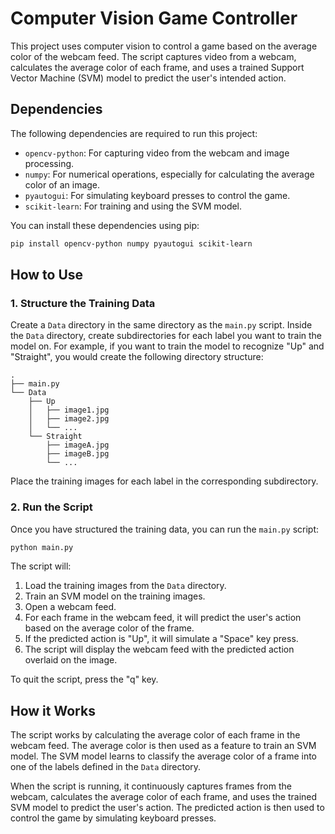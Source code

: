 # Computer Vision Game Controller

This project uses computer vision to control a game based on the average color of the webcam feed. The script captures video from a webcam, calculates the average color of each frame, and uses a trained Support Vector Machine (SVM) model to predict the user's intended action.

## Dependencies

The following dependencies are required to run this project:

- `opencv-python`: For capturing video from the webcam and image processing.
- `numpy`: For numerical operations, especially for calculating the average color of an image.
- `pyautogui`: For simulating keyboard presses to control the game.
- `scikit-learn`: For training and using the SVM model.

You can install these dependencies using pip:

```bash
pip install opencv-python numpy pyautogui scikit-learn
```

## How to Use

### 1. Structure the Training Data

Create a `Data` directory in the same directory as the `main.py` script. Inside the `Data` directory, create subdirectories for each label you want to train the model on. For example, if you want to train the model to recognize "Up" and "Straight", you would create the following directory structure:

```
.
├── main.py
└── Data
    ├── Up
    │   ├── image1.jpg
    │   ├── image2.jpg
    │   └── ...
    └── Straight
        ├── imageA.jpg
        ├── imageB.jpg
        └── ...
```

Place the training images for each label in the corresponding subdirectory.

### 2. Run the Script

Once you have structured the training data, you can run the `main.py` script:

```bash
python main.py
```

The script will:

1.  Load the training images from the `Data` directory.
2.  Train an SVM model on the training images.
3.  Open a webcam feed.
4.  For each frame in the webcam feed, it will predict the user's action based on the average color of the frame.
5.  If the predicted action is "Up", it will simulate a "Space" key press.
6.  The script will display the webcam feed with the predicted action overlaid on the image.

To quit the script, press the "q" key.

## How it Works

The script works by calculating the average color of each frame in the webcam feed. The average color is then used as a feature to train an SVM model. The SVM model learns to classify the average color of a frame into one of the labels defined in the `Data` directory.

When the script is running, it continuously captures frames from the webcam, calculates the average color of each frame, and uses the trained SVM model to predict the user's action. The predicted action is then used to control the game by simulating keyboard presses.
